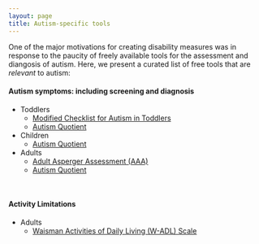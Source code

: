 ```yaml
---
layout: page
title: Autism-specific tools
---
```


One of the major motivations for creating disability measures was in response to the paucity of freely available tools for the assessment and diangosis of autism.  Here, we present a curated list of free tools that are *relevant* to autism:

#### Autism symptoms: including screening and diagnosis
* Toddlers
  * [Modified Checklist for Autism in Toddlers](http://disabilitymeasures.org/m-chat)
  * [Autism Quotient](http://disabilitymeasures.org/aq)
* Children
  * [Autism Quotient](http://disabilitymeasures.org/aq)
* Adults
  * [Adult Asperger Assessment (AAA)](http://disabilitymeasures.org/aaa)
  * [Autism Quotient](http://disabilitymeasures.org/aq)

<br>

#### Activity Limitations
* Adults
  * [Waisman Activities of Daily Living (W-ADL) Scale](http://disabilitymeasures.org/w-adl)

